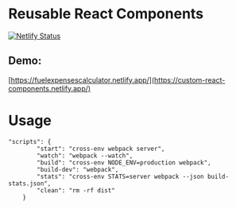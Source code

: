 # Reusable React Components

[![Netlify Status](https://api.netlify.com/api/v1/badges/ad46512c-882f-4358-9bd0-c3f7c41698bc/deploy-status)](https://app.netlify.com/sites/fascinating-daffodil-2690e2/deploys)

## Demo:
[https://fuelexpensescalculator.netlify.app/](https://custom-react-components.netlify.app/)


# Usage

```
"scripts": {
		"start": "cross-env webpack server",
		"watch": "webpack --watch",
		"build": "cross-env NODE_ENV=production webpack",
		"build-dev": "webpack",
		"stats": "cross-env STATS=server webpack --json build-stats.json",
		"clean": "rm -rf dist"
	}
```

